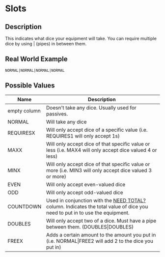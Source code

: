 # Slots
## Description
This indicates what dice your equipment will take. You can require multiple dice by using | (pipes) in between them.

## Real World Example
`NORMAL|NORMAL|NORMAL|NORMAL`

## Possible Values
Name | Description
--- | ---
empty column| Doesn't take any dice. Usually used for passives.
NORMAL | Will take any dice
REQUIRESX | Will only accept dice of a specific value (i.e. REQUIRES1 will only accept 1s)
MAXX | Will only accept dice of that specific value or less (i.e. MAX4 will only accept dice valued 4 or less)
MINX | Will only accept dice of that specific value or more (i.e. MIN3 will only accept dice valued 3 or more)
EVEN | Will only accept even-valued dice
ODD | Will only accept odd-valued dice
COUNTDOWN | Used in conjunction with the [NEED TOTAL?](./NEED_TOTAL?.md) column. Indicates the total value of dice you need to put in to use the equipment.
DOUBLES | Will only accept two of a dice. Must have a pipe between them. (DOUBLES\|DOUBLES)
FREEX | Adds a certain amount to the amount you put in (i.e. NORMAL\|FREE2 will add 2 to the dice you put in)